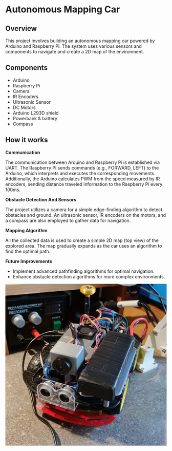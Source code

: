 # Autonomous Mapping Car

## Overview

This project involves building an autonomous mapping car powered by Arduino and Raspberry Pi. The system uses various sensors and components to navigate and create a 2D map of the environment.

## Components

- Arduino
- Raspberry Pi
- Camera
- IR Encoders
- Ultrasonic Sensor
- DC Motors
- Arduino L293D shield
- Powerbank & battery
- Compass

## How it works

**Communication**

The communication between Arduino and Raspberry Pi is established via UART. The Raspberry Pi sends commands (e.g., FORWARD, LEFT) to the Arduino, which interprets and executes the corresponding movements. Additionally, the Arduino calculates PWM from the speed measured by IR encoders, sending distance traveled information to the Raspberry Pi every 100ms.

**Obstacle Detection And Sensors**

The project utilizes a camera for a simple edge-finding algorithm to detect obstacles and ground. An ultrasonic sensor, IR encoders on the motors, and a compass are also employed to gather data for navigation.

**Mapping Algorithm**

All the collected data is used to create a simple 2D map (top view) of the explored area. The map gradually expands as the car uses an algorithm to find the optimal path.

**Future Improvements**

- Implement advanced pathfinding algorithms for optimal navigation.
- Enhance obstacle detection algorithms for more complex environments.

![Project Image](image.jpg)
